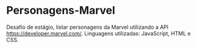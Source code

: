 # Personagens-Marvel
Desafio de estágio, listar personagens da Marvel utilizando a API https://developer.marvel.com/.
Linguagens utilizadas: JavaScript, HTML e CSS.
